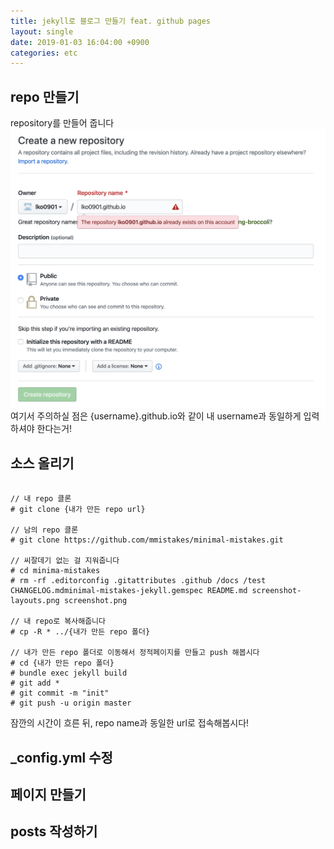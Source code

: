 ```yaml
---
title: jekyll로 블로그 만들기 feat. github pages
layout: single
date: 2019-01-03 16:04:00 +0900
categories: etc
---
```


## repo 만들기
repository를 만들어 줍니다
![repo 만들기](/assets/images/2019-01-03/200103180822.png)
여기서 주의하실 점은 {username}.github.io와 같이 내 username과 동일하게 입력하셔야 한다는거!  


## 소스 올리기
``` shell 

// 내 repo 클론
# git clone {내가 만든 repo url}

// 남의 repo 클론
# git clone https://github.com/mmistakes/minimal-mistakes.git

// 씨잘데기 없는 걸 지워줍니다
# cd minima-mistakes
# rm -rf .editorconfig .gitattributes .github /docs /test CHANGELOG.mdminimal-mistakes-jekyll.gemspec README.md screenshot-layouts.png screenshot.png

// 내 repo로 복사해줍니다
# cp -R * ../{내가 만든 repo 폴더}

// 내가 만든 repo 폴더로 이동해서 정적페이지를 만들고 push 해봅시다
# cd {내가 만든 repo 폴더}
# bundle exec jekyll build
# git add *
# git commit -m "init"
# git push -u origin master
```
잠깐의 시간이 흐른 뒤, repo name과 동일한 url로 접속해봅시다!


## _config.yml 수정

## 페이지 만들기

## posts 작성하기
